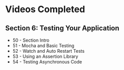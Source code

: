 # Videos Completed

## Section 6: Testing Your Application
* 50 - Section Intro
* 51 - Mocha and Basic Testing
* 52 - Watch and Auto Restart Tests
* 53 - Using an Assertion Library
* 54 - Testing Asynchronous Code